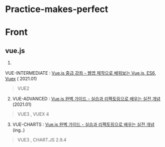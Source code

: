 # Practice-makes-perfect

Front
=============

vue.js
-------

1.
VUE-INTERMEDIATE : [Vue.js 중급 강좌 - 웹앱 제작으로 배워보는 Vue.js, ES6, Vuex](https://www.inflearn.com/course/vue-pwa-vue-js-중급) (
2021.01)

> VUE2

2. VUE-ADVANCED : [Vue.js 완벽 가이드 - 실습과 리팩토링으로 배우는 실전 개념](https://www.inflearn.com/course/vue-js) (2021.01)

> VUE3 , VUEX 4

3. VUE-CHARTS : [Vue.js 완벽 가이드 - 실습과 리팩토링으로 배우는 실전 개념](https://www.inflearn.com/course/vue-js) (ing..)

> VUE3 , CHART.JS 2.9.4
